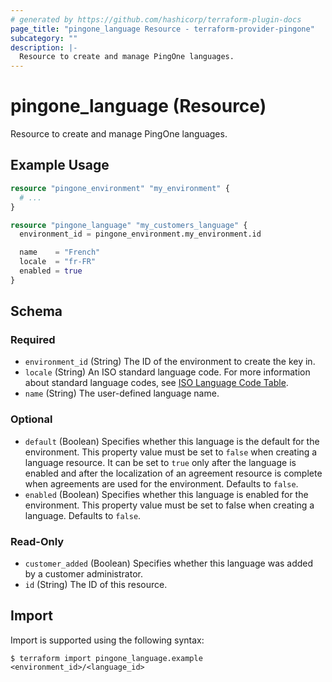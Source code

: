 ```yaml
---
# generated by https://github.com/hashicorp/terraform-plugin-docs
page_title: "pingone_language Resource - terraform-provider-pingone"
subcategory: ""
description: |-
  Resource to create and manage PingOne languages.
---
```


# pingone_language (Resource)

Resource to create and manage PingOne languages.

## Example Usage

```terraform
resource "pingone_environment" "my_environment" {
  # ...
}

resource "pingone_language" "my_customers_language" {
  environment_id = pingone_environment.my_environment.id

  name    = "French"
  locale  = "fr-FR"
  enabled = true
}
```

<!-- schema generated by tfplugindocs -->
## Schema

### Required

- `environment_id` (String) The ID of the environment to create the key in.
- `locale` (String) An ISO standard language code. For more information about standard language codes, see [ISO Language Code Table](http://www.lingoes.net/en/translator/langcode.htm).
- `name` (String) The user-defined language name.

### Optional

- `default` (Boolean) Specifies whether this language is the default for the environment. This property value must be set to `false` when creating a language resource. It can be set to `true` only after the language is enabled and after the localization of an agreement resource is complete when agreements are used for the environment. Defaults to `false`.
- `enabled` (Boolean) Specifies whether this language is enabled for the environment. This property value must be set to false when creating a language. Defaults to `false`.

### Read-Only

- `customer_added` (Boolean) Specifies whether this language was added by a customer administrator.
- `id` (String) The ID of this resource.

## Import

Import is supported using the following syntax:

```shell
$ terraform import pingone_language.example <environment_id>/<language_id>
```
